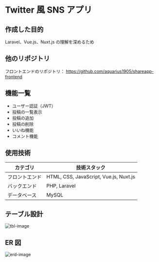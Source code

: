 # Twitter 風 SNS アプリ

## 作成した目的

Laravel、Vue.js、Nuxt.js の理解を深めるため

## 他のリポジトリ

フロントエンドのリポジトリ：
https://github.com/aquarius1905/shareapp-frontend

## 機能一覧

-   ユーザー認証（JWT）
-   投稿の一覧表示
-   投稿の追加
-   投稿の削除
-   いいね機能
-   コメント機能

## 使用技術

| カテゴリ       | 技術スタック                           |
| -------------- | -------------------------------------- |
| フロントエンド | HTML, CSS, JavaScript, Vue.js, Nuxt.js |
| バックエンド   | PHP, Laravel                           |
| データベース   | MySQL                                  |

## テーブル設計

![tbl-image](/public/imgs/table.png)

## ER 図

![erd-image](/public/imgs/erd.png)
